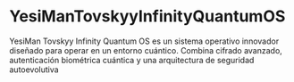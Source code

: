 # YesiManTovskyyInfinityQuantumOS
YesiMan Tovskyy Infinity Quantum OS es un sistema operativo innovador diseñado para operar en un entorno cuántico. Combina cifrado avanzado, autenticación biométrica cuántica y una arquitectura de seguridad autoevolutiva

